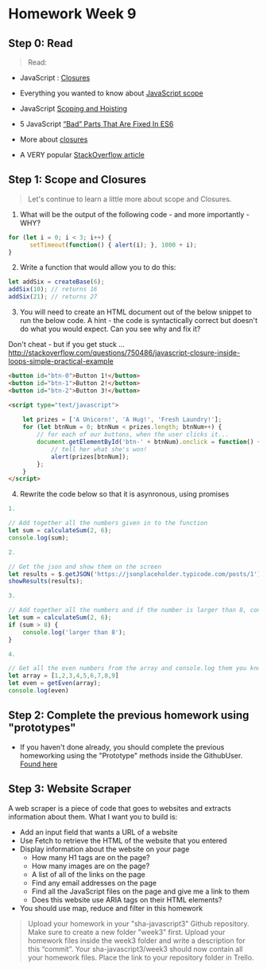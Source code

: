 # Homework Week 9

## Step 0: Read

>Read:
- JavaScript : [Closures](http://conceptf1.blogspot.nl/2013/11/javascript-closures.html)
- Everything you wanted to know about [JavaScript scope](https://toddmotto.com/everything-you-wanted-to-know-about-javascript-scope/)
- JavaScript [Scoping and Hoisting](http://www.adequatelygood.com/JavaScript-Scoping-and-Hoisting.html)
- 5 JavaScript [“Bad” Parts That Are Fixed In ES6](https://medium.freecodecamp.com/5-javascript-bad-parts-that-are-fixed-in-es6-c7c45d44fd81)

- More about [closures](https://www.reddit.com/r/learnjavascript/comments/1v6n8p/closure_explain_likei_am_in_high_school/?st=ixsp0mbe&sh=5526d150)
- A VERY popular [StackOverflow article](http://stackoverflow.com/questions/111102/how-do-javascript-closures-work)

## Step 1: Scope and Closures

> Let's continue to learn a little more about scope and Closures. 


1. What will be the output of the following code - and more importantly - WHY? 

```js
for (let i = 0; i < 3; i++) {
      setTimeout(function() { alert(i); }, 1000 + i);
}
```


2. Write a function that would allow you to do this:
```js
let addSix = createBase(6);
addSix(10); // returns 16
addSix(21); // returns 27
```

3. You will need to create an HTML document out of the below snippet to run the below code. A hint - the code is syntactically correct but doesn't do what you would expect. Can you see why and fix it?

Don't cheat - but if you get stuck ... http://stackoverflow.com/questions/750486/javascript-closure-inside-loops-simple-practical-example

```html 
<button id="btn-0">Button 1!</button>
<button id="btn-1">Button 2!</button>
<button id="btn-2">Button 3!</button>

<script type="text/javascript">
    
    let prizes = ['A Unicorn!', 'A Hug!', 'Fresh Laundry!'];
    for (let btnNum = 0; btnNum < prizes.length; btnNum++) {
        // for each of our buttons, when the user clicks it...
        document.getElementById('btn-' + btnNum).onclick = function() {
            // tell her what she's won!
            alert(prizes[btnNum]);
        };
    }
</script>
```

4. Rewrite the code below so that it is asynronous, using promises

```js
1.

// Add together all the numbers given in to the function
let sum = calculateSum(2, 6);
console.log(sum);

2.

// Get the json and show them on the screen
let results = $.getJSON('https://jsonplaceholder.typicode.com/posts/1');
showResults(results);

3.

// Add together all the numbers and if the number is larger than 8, console.log();
let sum = calculateSum(2, 6);
if (sum > 8) {
    console.log('larger than 8');
}

4.

// Get all the even numbers from the array and console.log them you know them all
let array = [1,2,3,4,5,6,7,8,9]
let even = getEven(array);
console.log(even)

```


## Step 2: Complete the previous homework using "prototypes"

- If you haven't done already, you should complete the previous homeworking using the "Prototype" methods inside the GithubUser. [Found here](https://github.com/SocialHackersCodeSchool/JavaScript/blob/master/Week8/MAKEME.md#step-3-promises-challenge)

## Step 3: Website Scraper

A web scraper is a piece of code that goes to websites and extracts information about them. What I want you to build is:

* Add an input field that wants a URL of a website
* Use Fetch to retrieve the HTML of the website that you entered
* Display information about the website on your page
  - How many H1 tags are on the page?
  - How many images are on the page?
  - A list of all of the links on the page
  - Find any email addresses on the page
  - Find all the JavaScript files on the page and give me a link to them
  - Does this website use ARIA tags on their HTML elements?
* You should use map, reduce and filter in this homework

>Upload your homework in your "sha-javascript3" Github repository. Make sure to create a new folder "week3" first. 
Upload your homework files inside the week3 folder and write a description for this “commit”.
Your sha-javascript3/week3 should now contain all your homework files.
Place the link to your repository folder in Trello.
